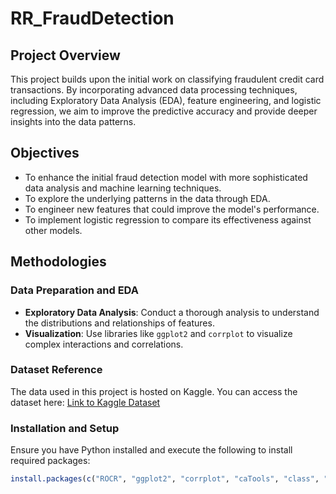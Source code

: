 # RR_FraudDetection

## Project Overview

This project builds upon the initial work on classifying fraudulent credit card transactions. By incorporating advanced data processing techniques, including Exploratory Data Analysis (EDA), feature engineering, and logistic regression, we aim to improve the predictive accuracy and provide deeper insights into the data patterns.

## Objectives

- To enhance the initial fraud detection model with more sophisticated data analysis and machine learning techniques.
- To explore the underlying patterns in the data through EDA.
- To engineer new features that could improve the model's performance.
- To implement logistic regression to compare its effectiveness against other models.

## Methodologies

### Data Preparation and EDA

- **Exploratory Data Analysis**: Conduct a thorough analysis to understand the distributions and relationships of features.
- **Visualization**: Use libraries like `ggplot2` and `corrplot` to visualize complex interactions and correlations.

### Dataset Reference

The data used in this project is hosted on Kaggle. You can access the dataset here: [Link to Kaggle Dataset](https://www.kaggle.com/datasets/mlg-ulb/creditcardfraud)

### Installation and Setup

Ensure you have Python installed and execute the following to install required packages:

```r
install.packages(c("ROCR", "ggplot2", "corrplot", "caTools", "class", "randomForest", "pROC"))
